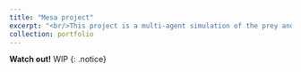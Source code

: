 ```yaml
---
title: "Mesa project"
excerpt: "<br/>This project is a multi-agent simulation of the prey and predator game<img src='/images/portfolio/mesa_prey_predator.png' alt="mesa_prey_predator" width='50%' height='50%'>"
collection: portfolio
---
```


**Watch out!** WIP
{: .notice}